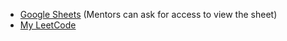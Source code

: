 - [Google Sheets](https://docs.google.com/spreadsheets/d/1KAW5Prna518Atb2D4S2TU677Cd_NmAJVwcLPyaiR5SY/edit?usp=sharing) (Mentors can ask for access to view the sheet)
- [My LeetCode](https://leetcode.com/u/Aitweh/)